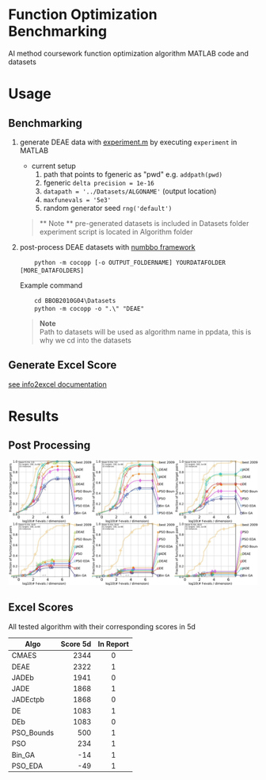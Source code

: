 # Function Optimization Benchmarking
AI method coursework function optimization algorithm MATLAB code and datasets

# Usage
## Benchmarking
1. generate DEAE data with [experiment.m](Algorithms/experiment.m) by executing `experiment` in MATLAB
	- current setup
		1. path that points to fgeneric as "pwd" e.g. `addpath(pwd)`
		2. fgeneric `delta precision = 1e-16`
		3. `datapath = '../Datasets/ALGONAME'` (output location)
		4. `maxfunevals = '5e3'`
		5. random generator seed `rng('default')`
	
	> ** Note **
	> pre-generated datasets is included in Datasets folder
	> experiment script is located in Algorithm folder

2. post-process DEAE datasets with [numbbo framework](https://github.com/numbbo/coco/)

	```Sh
		python -m cocopp [-o OUTPUT_FOLDERNAME] YOURDATAFOLDER [MORE_DATAFOLDERS]
	```
	Example command
	```Sh
		cd BBOB2010G04\Datasets
		python -m cocopp -o ".\" "DEAE"
	```
	> **Note**   
	> Path to datasets will be used as algorithm name in ppdata, this is why we cd into the datasets

## Generate Excel Score
[see info2excel documentation](https://github.com/teoshibin/COMP2024_AIM_CW/tree/dev/info2excel)

# Results

## Post Processing
<p align="center" float="left">
  <img src="screenshots/1.jpg" width="716"/>
</p>

## Excel Scores

All tested algorithm with their corresponding scores in 5d

| Algo       | Score 5d | In Report |
|------------|---------:|:---------:|
| CMAES      | 2344     | 0         |
| DEAE       | 2322     | 1         |
| JADEb      | 1941     | 0         |
| JADE       | 1868     | 1         |
| JADEctpb   | 1868     | 0         |
| DE         | 1083     | 1         |
| DEb        | 1083     | 0         |
| PSO_Bounds | 500      | 1         |
| PSO        | 234      | 1         |
| Bin_GA     | -14      | 1         |
| PSO_EDA    | -49      | 1         |


